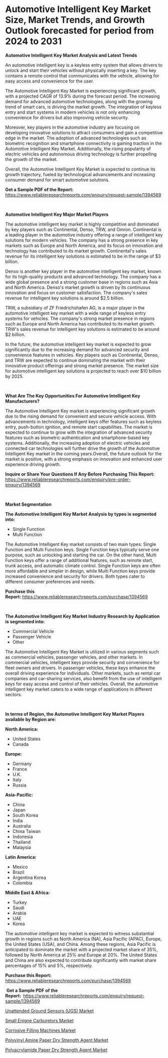<p><h1>Automotive Intelligent Key Market Size, Market Trends, and Growth Outlook forecasted for period from 2024 to 2031</h1></p><p><strong>Automotive Intelligent Key Market Analysis and Latest Trends</strong></p>
<p><p>An automotive intelligent key is a keyless entry system that allows drivers to unlock and start their vehicles without physically inserting a key. The key contains a remote control that communicates with the vehicle, allowing for easy access and convenience for the user.</p><p>The Automotive Intelligent Key Market is experiencing significant growth, with a projected CAGR of 13.9% during the forecast period. The increasing demand for advanced automotive technologies, along with the growing trend of smart cars, is driving the market growth. The integration of keyless entry and start systems in modern vehicles is not only enhancing convenience for drivers but also improving vehicle security.</p><p>Moreover, key players in the automotive industry are focusing on developing innovative solutions to attract consumers and gain a competitive edge in the market. The adoption of advanced technologies such as biometric recognition and smartphone connectivity is gaining traction in the Automotive Intelligent Key Market. Additionally, the rising popularity of electric vehicles and autonomous driving technology is further propelling the growth of the market.</p><p>Overall, the Automotive Intelligent Key Market is expected to continue its growth trajectory, fueled by technological advancements and increasing consumer demand for smart automotive solutions.</p></p>
<p><strong>Get a Sample PDF of the Report:&nbsp;</strong> <a href="https://www.reliableresearchreports.com/enquiry/request-sample/1394569">https://www.reliableresearchreports.com/enquiry/request-sample/1394569</a></p>
<p>&nbsp;</p>
<p><strong>Automotive Intelligent Key Major Market Players</strong></p>
<p><p>The automotive intelligent key market is highly competitive and dominated by key players such as Continental, Denso, TRW, and Omron. Continental is a leading player in the automotive industry offering a range of intelligent key solutions for modern vehicles. The company has a strong presence in key markets such as Europe and North America, and its focus on innovation and technology has contributed to its market growth. Continental's sales revenue for its intelligent key solutions is estimated to be in the range of $3 billion.</p><p>Denso is another key player in the automotive intelligent key market, known for its high-quality products and advanced technology. The company has a wide global presence and a strong customer base in regions such as Asia and North America. Denso's market growth is driven by its continuous innovation and focus on customer satisfaction. The company's sales revenue for intelligent key solutions is around $2.5 billion.</p><p>TRW, a subsidiary of ZF Friedrichshafen AG, is a major player in the automotive intelligent key market with a wide range of keyless entry systems for vehicles. The company's strong market presence in regions such as Europe and North America has contributed to its market growth. TRW's sales revenue for intelligent key solutions is estimated to be around $2 billion.</p><p>In the future, the automotive intelligent key market is expected to grow significantly due to the increasing demand for advanced security and convenience features in vehicles. Key players such as Continental, Denso, and TRW are expected to continue dominating the market with their innovative product offerings and strong market presence. The market size for automotive intelligent key solutions is projected to reach over $10 billion by 2025.</p></p>
<p>&nbsp;</p>
<p><strong>What Are The Key Opportunities For Automotive Intelligent Key Manufacturers?</strong></p>
<p><p>The Automotive Intelligent Key market is experiencing significant growth due to the rising demand for convenient and secure vehicle access. With advancements in technology, intelligent keys offer features such as keyless entry, push-button ignition, and remote start capabilities. The market is expected to continue to grow with the integration of advanced security features such as biometric authentication and smartphone-based key systems. Additionally, the increasing adoption of electric vehicles and connected car technologies will further drive the growth of the Automotive Intelligent Key market in the coming years.Overall, the future outlook for the market is positive, with a strong emphasis on innovation and enhanced user experience driving growth.</p></p>
<p><strong>Inquire or Share Your Questions If Any Before Purchasing This Report:</strong> <a href="https://www.reliableresearchreports.com/enquiry/pre-order-enquiry/1394569">https://www.reliableresearchreports.com/enquiry/pre-order-enquiry/1394569</a></p>
<p>&nbsp;</p>
<p><strong>Market Segmentation</strong></p>
<p><strong>The Automotive Intelligent Key Market Analysis by types is segmented into:</strong></p>
<p><ul><li>Single Function</li><li>Multi Function</li></ul></p>
<p><p>The Automotive Intelligent Key market consists of two main types: Single Function and Multi Function keys. Single Function keys typically serve one purpose, such as unlocking and starting the car. On the other hand, Multi Function keys offer a range of additional features, such as remote start, trunk access, and automatic climate control. Single Function keys are often more affordable and simpler in design, while Multi Function keys provide increased convenience and security for drivers. Both types cater to different consumer preferences and needs.</p></p>
<p><strong>Purchase this Report:&nbsp;</strong><a href="https://www.reliableresearchreports.com/purchase/1394569">https://www.reliableresearchreports.com/purchase/1394569</a></p>
<p>&nbsp;</p>
<p><strong>The Automotive Intelligent Key Market Industry Research by Application is segmented into:</strong></p>
<p><ul><li>Commercial Vehicle</li><li>Passenger Vehicle</li><li>Other</li></ul></p>
<p><p>The Automotive Intelligent Key Market is utilized in various segments such as commercial vehicles, passenger vehicles, and other markets. In commercial vehicles, intelligent keys provide security and convenience for fleet owners and drivers. In passenger vehicles, these keys enhance the overall driving experience for individuals. Other markets, such as rental car companies and car-sharing services, also benefit from the use of intelligent keys for easy access and control of their vehicles. Overall, the automotive intelligent key market caters to a wide range of applications in different sectors.</p></p>
<p>&nbsp;</p>
<p><strong>In terms of Region, the Automotive Intelligent Key Market Players available by Region are:</strong></p>
<p>
    <p> <strong> North America: </strong>
        <ul>
            <li>United States</li>
            <li>Canada</li>
        </ul>
        </p> 
    <p> <strong> Europe: </strong>
        <ul>
            <li>Germany</li>
            <li>France</li>
            <li>U.K.</li>
            <li>Italy</li>
            <li>Russia</li>
        </ul>
        </p> 
    <p> <strong> Asia-Pacific: </strong>
        <ul>
            <li>China</li>
            <li>Japan</li>
            <li>South Korea</li>
            <li>India</li>
            <li>Australia</li>
            <li>China Taiwan</li>
            <li>Indonesia</li>
            <li>Thailand</li>
            <li>Malaysia</li>
        </ul>
        </p> 
    <p> <strong> Latin America: </strong>
        <ul>
            <li>Mexico</li>
            <li>Brazil</li>
            <li>Argentina Korea</li>
            <li>Colombia</li>
        </ul>
        </p> 
    <p> <strong> Middle East & Africa: </strong>
        <ul>
            <li>Turkey</li>
            <li>Saudi</li>
            <li>Arabia</li>
            <li>UAE</li>
            <li>Korea</li>
        </ul>
    </p>
    </p>
<p><p>The automotive intelligent key market is expected to witness substantial growth in regions such as North America (NA), Asia Pacific (APAC), Europe, the United States (USA), and China. Among these regions, Asia Pacific is anticipated to dominate the market with a projected market share of 35%, followed by North America at 25% and Europe at 20%. The United States and China are also expected to contribute significantly with market share percentages of 15% and 5%, respectively.</p></p>
<p><strong>Purchase this Report: </strong><a href="https://www.reliableresearchreports.com/purchase/1394569">https://www.reliableresearchreports.com/purchase/1394569</a></p>
<p>&nbsp;<strong>Get a Sample PDF of the Report:&nbsp;&nbsp;</strong><a href="https://www.reliableresearchreports.com/enquiry/request-sample/1394569">https://www.reliableresearchreports.com/enquiry/request-sample/1394569</a></p>
<p><strong></strong></p>
<p><p><a href="https://medium.com/@cierrahayes645/unattended-ground-sensors-ugs-market-share-evolution-and-market-growth-trends-2024-2031-511c0bf0da31">Unattended Ground Sensors (UGS) Market</a></p><p><a href="https://issuu.com/reportprime-2/docs/small-enigne-carburetors-market-size-2030.pptx">Small Enigne Carburetors Market</a></p><p><a href="https://issuu.com/reportprime-2/docs/corrosive-filling-machines-market-size-2030.pptx">Corrosive Filling Machines Market</a></p><p><a href="https://github.com/vimar16th/Market-Research-Report-List-3/blob/main/polyvinyl-amine-paper-dry-strength-agent-market.md">Polyvinyl Amine Paper Dry Strength Agent Market</a></p><p><a href="https://github.com/luckyshygirl/Market-Research-Report-List-3/blob/main/polyacrylamide-paper-dry-strength-agent-market.md">Polyacrylamide Paper Dry Strength Agent Market</a></p></p>